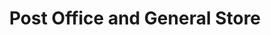 ---
title: "Post Office and General Store"
url: /portsmouth/post-office-and-general-store/
shop: convenience
---